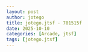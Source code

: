 ```yaml
---
layout: post
author: jotego
title: jotego.jtsf - 701515f
date: 2025-10-10
categories: [Arcade, jtsf]
tags: [jotego.jtsf]
---
```



